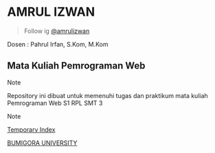 # AMRUL IZWAN

> Follow ig [@amrulizwan](https://instagram.com/amrulizwan)

Dosen : Pahrul Irfan, S.Kom, M.Kom

## Mata Kuliah Pemrograman Web

> [!NOTE]
> Repository ini dibuat untuk memenuhi tugas dan praktikum mata kuliah Pemrograman Web S1 RPL SMT 3

<!-- Project Now -->

> [!NOTE]
> [Temporary Index](https://github.com/amrulizwan/webdasar/tree/main/buku)

[BUMIGORA UNIVERSITY](https://universitasbumigora.ac.id)
